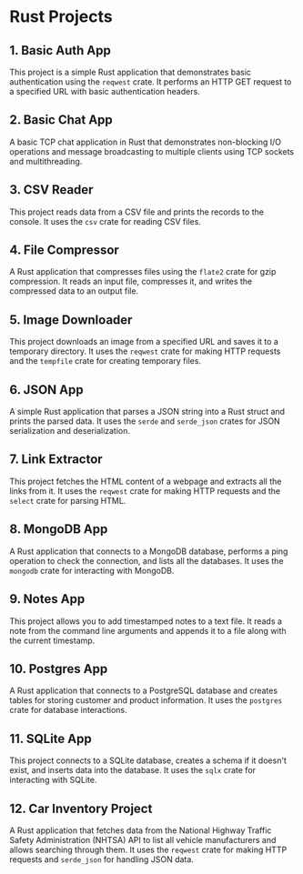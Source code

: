 
# Rust Projects

## 1. Basic Auth App

This project is a simple Rust application that demonstrates basic authentication using the `reqwest` crate. It performs an HTTP GET request to a specified URL with basic authentication headers.

## 2. Basic Chat App

A basic TCP chat application in Rust that demonstrates non-blocking I/O operations and message broadcasting to multiple clients using TCP sockets and multithreading.

## 3. CSV Reader

This project reads data from a CSV file and prints the records to the console. It uses the `csv` crate for reading CSV files.

## 4. File Compressor

A Rust application that compresses files using the `flate2` crate for gzip compression. It reads an input file, compresses it, and writes the compressed data to an output file.

## 5. Image Downloader

This project downloads an image from a specified URL and saves it to a temporary directory. It uses the `reqwest` crate for making HTTP requests and the `tempfile` crate for creating temporary files.

## 6. JSON App

A simple Rust application that parses a JSON string into a Rust struct and prints the parsed data. It uses the `serde` and `serde_json` crates for JSON serialization and deserialization.

## 7. Link Extractor

This project fetches the HTML content of a webpage and extracts all the links from it. It uses the `reqwest` crate for making HTTP requests and the `select` crate for parsing HTML.

## 8. MongoDB App

A Rust application that connects to a MongoDB database, performs a ping operation to check the connection, and lists all the databases. It uses the `mongodb` crate for interacting with MongoDB.

## 9. Notes App

This project allows you to add timestamped notes to a text file. It reads a note from the command line arguments and appends it to a file along with the current timestamp.

## 10. Postgres App

A Rust application that connects to a PostgreSQL database and creates tables for storing customer and product information. It uses the `postgres` crate for database interactions.

## 11. SQLite App

This project connects to a SQLite database, creates a schema if it doesn't exist, and inserts data into the database. It uses the `sqlx` crate for interacting with SQLite.

## 12. Car Inventory Project

A Rust application that fetches data from the National Highway Traffic Safety Administration (NHTSA) API to list all vehicle manufacturers and allows searching through them. It uses the `reqwest` crate for making HTTP requests and `serde_json` for handling JSON data.
